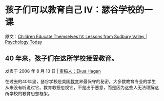 # 孩子们可以教育自己 IV：瑟谷学校的一课

原文：[Children Educate Themselves IV: Lessons from Sudbury Valley | Psychology Today](https://www.psychologytoday.com/us/blog/freedom-learn/200808/children-educate-themselves-iv-lessons-sudbury-valley)

## 40 年来，孩子们在这所学校接受教育。

发表于 2008 年 8 月 13 日 | [审稿人：Ekua Hagan](https://www.psychologytoday.com/us/docs/editorial-process)

在过去的40年里，瑟谷学校是美国[教育](https://www.psychologytoday.com/us/basics/education)界最保守的秘密。大多数教育专业的学生从来没有听说过它。教育教授忽视它，不是出于恶意，而是因为这些人无法理解这所学校的教育思想框架。